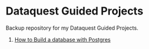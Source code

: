# Dataquest Guided Projects
 Backup repository for my Dataquest Guided Projects.
 
 1. [How to Build a database with Postgres](https://nbviewer.jupyter.org/github/h7r/Dataquest-Guided-Projects/blob/b3a3418bf616ae85ad65d169d6a1240d06497e9a/postgres_gp.ipynb)

